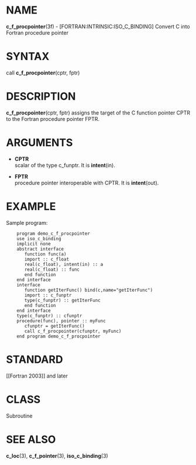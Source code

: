 # NAME

**c\_f\_procpointer**(3f) - \[FORTRAN:INTRINSIC:ISO\_C\_BINDING\]
Convert C into Fortran procedure pointer

# SYNTAX

call **c\_f\_procpointer**(cptr, fptr)

# DESCRIPTION

**c\_f\_procpointer**(cptr, fptr) assigns the target of the C function
pointer CPTR to the Fortran procedure pointer FPTR.

# ARGUMENTS

  - **CPTR**  
    scalar of the type c\_funptr. It is **intent**(in).

  - **FPTR**  
    procedure pointer interoperable with CPTR. It is **intent**(out).

# EXAMPLE

Sample program:

``` 
    program demo_c_f_procpointer
    use iso_c_binding
    implicit none
    abstract interface
       function func(a)
       import :: c_float
       real(c_float), intent(in) :: a
       real(c_float) :: func
       end function
    end interface
    interface
       function getIterFunc() bind(c,name="getIterFunc")
       import :: c_funptr
       type(c_funptr) :: getIterFunc
       end function
    end interface
    type(c_funptr) :: cfunptr
    procedure(func), pointer :: myFunc
       cfunptr = getIterFunc()
       call c_f_procpointer(cfunptr, myFunc)
    end program demo_c_f_procpointer
```

# STANDARD

\[\[Fortran 2003\]\] and later

# CLASS

Subroutine

# SEE ALSO

**c\_loc**(3), **c\_f\_pointer**(3), **iso\_c\_binding**(3)
